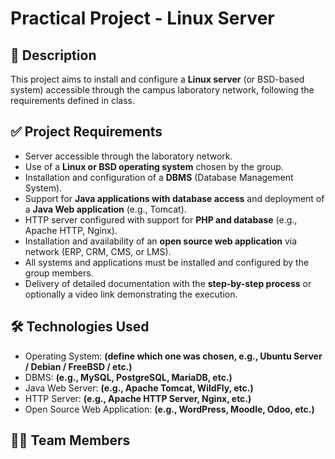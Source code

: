 # Practical Project - Linux Server

## 📌 Description
This project aims to install and configure a **Linux server** (or BSD-based system) accessible through the campus laboratory network, following the requirements defined in class.

## ✅ Project Requirements
- Server accessible through the laboratory network.
- Use of a **Linux or BSD operating system** chosen by the group.
- Installation and configuration of a **DBMS** (Database Management System).
- Support for **Java applications with database access** and deployment of a **Java Web application** (e.g., Tomcat).
- HTTP server configured with support for **PHP and database** (e.g., Apache HTTP, Nginx).
- Installation and availability of an **open source web application** via network (ERP, CRM, CMS, or LMS).
- All systems and applications must be installed and configured by the group members.
- Delivery of detailed documentation with the **step-by-step process** or optionally a video link demonstrating the execution.

## 🛠️ Technologies Used
- Operating System: **(define which one was chosen, e.g., Ubuntu Server / Debian / FreeBSD / etc.)**
- DBMS: **(e.g., MySQL, PostgreSQL, MariaDB, etc.)**
- Java Web Server: **(e.g., Apache Tomcat, WildFly, etc.)**
- HTTP Server: **(e.g., Apache HTTP Server, Nginx, etc.)**
- Open Source Web Application: **(e.g., WordPress, Moodle, Odoo, etc.)**

## 👨‍💻 Team Members
